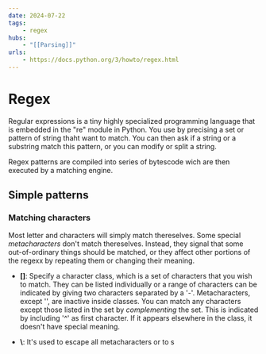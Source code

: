 ```yaml
---
date: 2024-07-22
tags:
    - regex
hubs:
    - "[[Parsing]]"
urls:
    - https://docs.python.org/3/howto/regex.html
---
```


# Regex 

Regular expressions is a tiny highly specialized programming language that is embedded in the "re" module in Python.
You use by precising a set or pattern of string thaht want to match. You can then ask if a string or a substring match this pattern,
or you can modify or split a string.

Regex patterns are compiled into series of bytescode wich are then executed by a matching engine.

## Simple patterns

### Matching characters

Most letter and characters will simply match thereselves. Some special *metacharacters* don't match thereselves.
Instead, they signal that some out-of-ordinary things should be matched, or they affect other portions of the regexx by repeating them
or changing their meaning.

- **[]**:
Specify a character class, which is a set of characters that you wish to match. They can be listed individually or a range of characters can be indicated
by giving two characters separated by a '-'.
Metacharacters, except '\', are inactive inside classes.
You can match any characters except those listed in the set by *complementing* the set. This is indicated by including '^' as first character. If it appears
elsewhere in the class, it doesn't have special meaning.

- **\\**:
It's used to escape all metacharacters or to s




